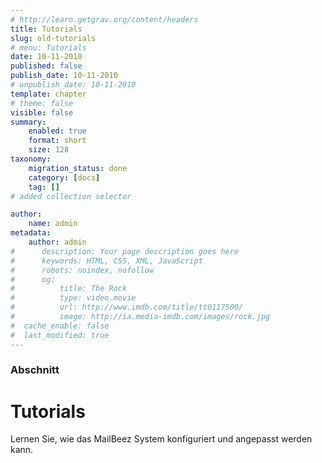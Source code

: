 ```yaml
---
# http://learn.getgrav.org/content/headers
title: Tutorials
slug: old-tutorials
# menu: Tutorials
date: 10-11-2010
published: false
publish_date: 10-11-2010
# unpublish_date: 10-11-2010
template: chapter
# theme: false
visible: false
summary:
    enabled: true
    format: short
    size: 128
taxonomy:
    migration_status: done
    category: [docs]
    tag: []
# added collection selector

author:
    name: admin
metadata:
    author: admin
#      description: Your page description goes here
#      keywords: HTML, CSS, XML, JavaScript
#      robots: noindex, nofollow
#      og:
#          title: The Rock
#          type: video.movie
#          url: http://www.imdb.com/title/tt0117500/
#          image: http://ia.media-imdb.com/images/rock.jpg
#  cache_enable: false
#  last_modified: true
---
```

### Abschnitt

# Tutorials


Lernen Sie, wie das MailBeez System konfiguriert und angepasst werden kann.